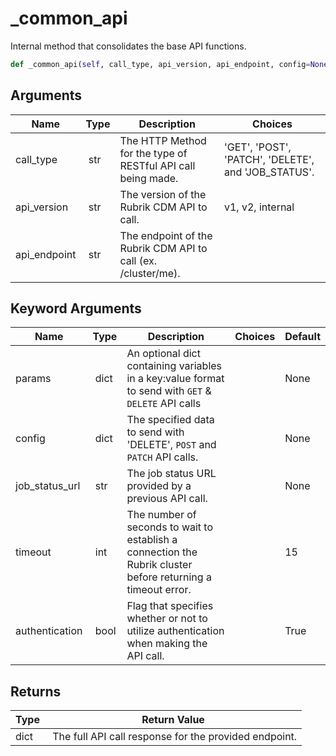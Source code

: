 # _common_api

Internal method that consolidates the base API functions.

```py
def _common_api(self, call_type, api_version, api_endpoint, config=None, job_status_url=None, timeout=15, authentication=True, params=None, gql_operation_name=None, gql_query=None, gql_variables=None):
```

## Arguments

| Name        | Type | Description                                                                 | Choices |
|-------------|------|-----------------------------------------------------------------------------|---------|
| call_type  | str | The HTTP Method for the type of RESTful API call being made.  | 'GET', 'POST', 'PATCH', 'DELETE', and 'JOB_STATUS'. |
| api_version  | str | The version of the Rubrik CDM API to call.  | v1, v2, internal |
| api_endpoint  | str | The endpoint of the Rubrik CDM API to call (ex. /cluster/me). |  |

## Keyword Arguments

| Name        | Type | Description                                                                 | Choices | Default |
|-------------|------|-----------------------------------------------------------------------------|---------|---------|
| params  | dict | An optional dict containing variables in a key:value format to send with `GET` & `DELETE` API calls  |  | None |
| config  | dict | The specified data to send with 'DELETE', `POST` and `PATCH` API calls.  |  | None |
| job_status_url  | str | The job status URL provided by a previous API call.  |  | None |
| timeout  | int | The number of seconds to wait to establish a connection the Rubrik cluster before returning a timeout error.  |  | 15 |
| authentication  | bool | Flag that specifies whether or not to utilize authentication when making the API call.  |  | True |

## Returns

| Type | Return Value                                                                                  |
|------|-----------------------------------------------------------------------------------------------|
| dict | The full API call response for the provided endpoint. |



